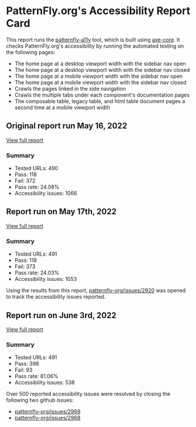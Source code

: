 # PatternFly.org's Accessibility Report Card

This report runs the [patternfly-a11y](https://github.com/patternfly/patternfly-a11y) tool, which is built using [axe-core](https://github.com/dequelabs/axe-core).
It checks PatternFly.org's accessibility by running the automated testing on the following pages:
- The home page at a desktop viewport width with the sidebar nav open
- The home page at a desktop viewport width with the sidebar nav closed
- The home page at a mobile viewport width with the sidebar nav open
- The home page at a mobile viewport width with the sidebar nav closed
- Crawls the pages linked in the side navigation
- Crawls the multiple tabs under each component's documentation pages
- The composable table, legacy table, and html table document pages a second time at a mobile viewport width

## Original report run May 16, 2022
[View full report](https://pf-a11y_5-16-22.surge.sh)
### Summary
- Tested URLs: 490
- Pass: 118
- Fail: 372
- Pass rate: 24.08%
- Accessibility issues: 1066

## Report run on May 17th, 2022
[View full report](https://pf-a11y_5-17-22.surge.sh)
### Summary
- Tested URLs: 491
- Pass: 118
- Fail: 373
- Pass rate: 24.03%
- Accessibility issues: 1053

Using the results from this report, [patternfly-org/issues/2920](https://github.com/patternfly/patternfly-org/issues/2920)
was opened to track the accessibility issues reported.

## Report run on June 3rd, 2022
[View full report](https://pf-a11y_6-3-22.surge.sh)

### Summary
- Tested URLs: 491
- Pass: 398
- Fail: 93
- Pass rate: 81.06%
- Accessibility issues: 538

Over 500 reported accessibility issues were resolved by closing the following two github issues:
- [patternfly-org/issues/2969](https://github.com/patternfly/patternfly-org/issues/2969)
- [patternfly-org/issues/2968](https://github.com/patternfly/patternfly-org/issues/2968)